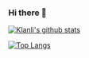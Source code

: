 ### Hi there 👋

<!--
**Klanli/Klanli** is a ✨ _special_ ✨ repository because its `README.md` (this file) appears on your GitHub profile.

Here are some ideas to get you started:

- 🔭 I’m currently working on ...
- 🌱 I’m currently learning ...
- 👯 I’m looking to collaborate on ...
- 🤔 I’m looking for help with ...
- 💬 Ask me about ...
- 📫 How to reach me: ...
- 😄 Pronouns: ...
- ⚡ Fun fact: ...
-->
[![Klanli's github stats](https://github-readme-stats.vercel.app/api?username=Klanli&show_icons=true&theme=prussian&count_private=true&show_owner=true)](https://github.com/Klanli/LYManagement)

[![Top Langs](https://github-readme-stats.vercel.app/api/top-langs/?username=Klanli&hide=css)](https://github.com/Klanli/LYManagement)
